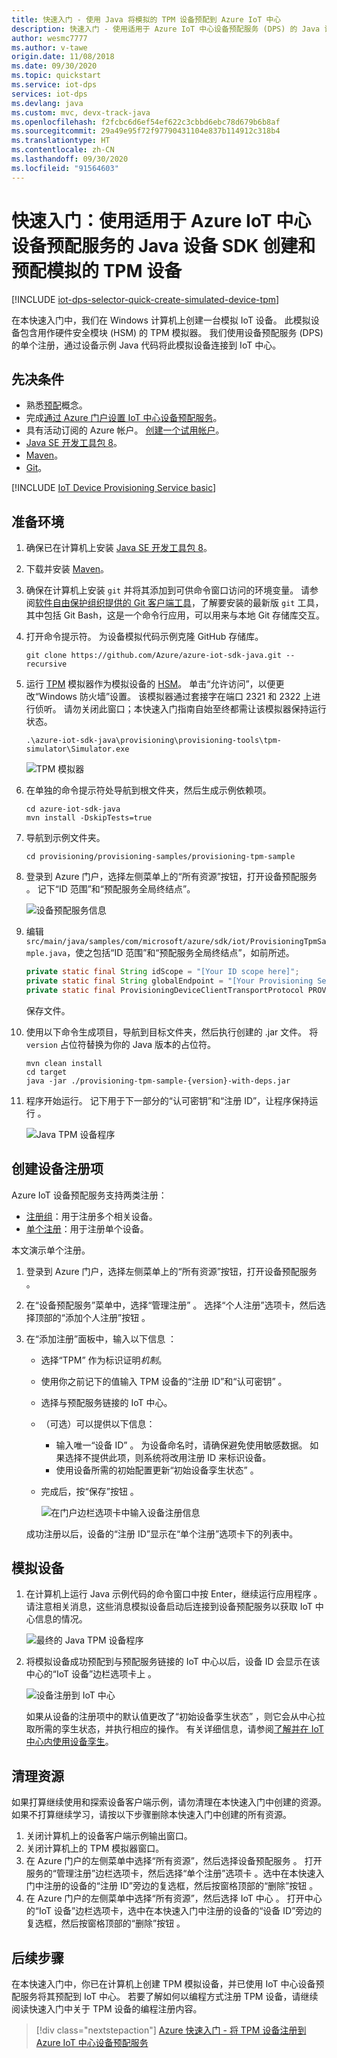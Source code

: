 ```yaml
---
title: 快速入门 - 使用 Java 将模拟的 TPM 设备预配到 Azure IoT 中心
description: 快速入门 - 使用适用于 Azure IoT 中心设备预配服务 (DPS) 的 Java 设备 SDK 创建和预配模拟的 TPM 设备。 本快速入门使用单独注册。
author: wesmc7777
ms.author: v-tawe
origin.date: 11/08/2018
ms.date: 09/30/2020
ms.topic: quickstart
ms.service: iot-dps
services: iot-dps
ms.devlang: java
ms.custom: mvc, devx-track-java
ms.openlocfilehash: f2fcbc6d6ef54ef622c3cbbd6ebc78d679b6b8af
ms.sourcegitcommit: 29a49e95f72f97790431104e837b114912c318b4
ms.translationtype: HT
ms.contentlocale: zh-CN
ms.lasthandoff: 09/30/2020
ms.locfileid: "91564603"
---
```

# <a name="quickstart-create-and-provision-a-simulated-tpm-device-using-java-device-sdk-for-azure-iot-hub-device-provisioning-service"></a>快速入门：使用适用于 Azure IoT 中心设备预配服务的 Java 设备 SDK 创建和预配模拟的 TPM 设备

[!INCLUDE [iot-dps-selector-quick-create-simulated-device-tpm](../../includes/iot-dps-selector-quick-create-simulated-device-tpm.md)]

在本快速入门中，我们在 Windows 计算机上创建一台模拟 IoT 设备。 此模拟设备包含用作硬件安全模块 (HSM) 的 TPM 模拟器。 我们使用设备预配服务 (DPS) 的单个注册，通过设备示例 Java 代码将此模拟设备连接到 IoT 中心。

## <a name="prerequisites"></a>先决条件

- 熟悉[预配](about-iot-dps.md#provisioning-process)概念。
- 完成[通过 Azure 门户设置 IoT 中心设备预配服务](./quick-setup-auto-provision.md)。
- 具有活动订阅的 Azure 帐户。 [创建一个试用帐户](https://wd.azure.cn/pricing/1rmb-trial/)。
- [Java SE 开发工具包 8](https://aka.ms/azure-jdks)。
- [Maven](https://maven.apache.org/install.html)。
- [Git](https://git-scm.com/download/)。

[!INCLUDE [IoT Device Provisioning Service basic](../../includes/iot-dps-basic.md)]

## <a name="prepare-the-environment"></a>准备环境 

1. 确保已在计算机上安装 [Java SE 开发工具包 8](https://docs.microsoft.com/java/azure/jdk/?view=azure-java-stable)。

1. 下载并安装 [Maven](https://maven.apache.org/install.html)。

1. 确保在计算机上安装 `git` 并将其添加到可供命令窗口访问的环境变量。 请参阅[软件自由保护组织提供的 Git 客户端工具](https://git-scm.com/download/)，了解要安装的最新版 `git` 工具，其中包括  Git Bash，这是一个命令行应用，可以用来与本地 Git 存储库交互。 

1. 打开命令提示符。 为设备模拟代码示例克隆 GitHub 存储库。
    
    ```cmd/sh
    git clone https://github.com/Azure/azure-iot-sdk-java.git --recursive
    ```

1. 运行 [TPM](https://docs.microsoft.com/windows/device-security/tpm/trusted-platform-module-overview) 模拟器作为模拟设备的 [HSM](https://azure.microsoft.com/blog/azure-iot-supports-new-security-hardware-to-strengthen-iot-security/)。 单击“允许访问”，以便更改“Windows 防火墙”设置。   该模拟器通过套接字在端口 2321 和 2322 上进行侦听。 请勿关闭此窗口；本快速入门指南自始至终都需让该模拟器保持运行状态。 

    ```cmd/sh
    .\azure-iot-sdk-java\provisioning\provisioning-tools\tpm-simulator\Simulator.exe
    ```

    ![TPM 模拟器](./media/java-quick-create-simulated-device/simulator.png)

1. 在单独的命令提示符处导航到根文件夹，然后生成示例依赖项。

    ```cmd/sh
    cd azure-iot-sdk-java
    mvn install -DskipTests=true
    ```

1. 导航到示例文件夹。

    ```cmd/sh
    cd provisioning/provisioning-samples/provisioning-tpm-sample
    ```

1. 登录到 Azure 门户，选择左侧菜单上的“所有资源”按钮，打开设备预配服务  。 记下“ID 范围”和“预配服务全局终结点”。  

    ![设备预配服务信息](./media/java-quick-create-simulated-device/extract-dps-endpoints.png)

1. 编辑 `src/main/java/samples/com/microsoft/azure/sdk/iot/ProvisioningTpmSample.java`，使之包括“ID 范围”和“预配服务全局终结点”，如前所述。    

    ```java
    private static final String idScope = "[Your ID scope here]";
    private static final String globalEndpoint = "[Your Provisioning Service Global Endpoint here]";
    private static final ProvisioningDeviceClientTransportProtocol PROVISIONING_DEVICE_CLIENT_TRANSPORT_PROTOCOL = ProvisioningDeviceClientTransportProtocol.HTTPS;
    ```
    保存文件。

1. 使用以下命令生成项目，导航到目标文件夹，然后执行创建的 .jar 文件。 将 `version` 占位符替换为你的 Java 版本的占位符。

    ```cmd/sh
    mvn clean install
    cd target
    java -jar ./provisioning-tpm-sample-{version}-with-deps.jar
    ```

1. 程序开始运行。 记下用于下一部分的“认可密钥”和“注册 ID”，让程序保持运行   。

    ![Java TPM 设备程序](./media/java-quick-create-simulated-device/program.png)
    

## <a name="create-a-device-enrollment-entry"></a>创建设备注册项

Azure IoT 设备预配服务支持两类注册：

- [注册组](concepts-service.md#enrollment-group)：用于注册多个相关设备。
- [单个注册](concepts-service.md#individual-enrollment)：用于注册单个设备。

本文演示单个注册。

1. 登录到 Azure 门户，选择左侧菜单上的“所有资源”按钮，打开设备预配服务  。

1. 在“设备预配服务”菜单中，选择“管理注册”  。 选择“个人注册”选项卡，然后选择顶部的“添加个人注册”按钮   。 

1. 在“添加注册”面板中，输入以下信息  ：
   - 选择“TPM”  作为标识证明*机制*。
   - 使用你之前记下的值输入 TPM 设备的“注册 ID”和“认可密钥”   。
   - 选择与预配服务链接的 IoT 中心。
   - （可选）可以提供以下信息：
       - 输入唯一“设备 ID”  。 为设备命名时，请确保避免使用敏感数据。 如果选择不提供此项，则系统将改用注册 ID 来标识设备。
       - 使用设备所需的初始配置更新“初始设备孪生状态”  。
   - 完成后，按“保存”按钮  。 

     ![在门户边栏选项卡中输入设备注册信息](./media/java-quick-create-simulated-device/enterdevice-enrollment.png)  

   成功注册以后，设备的“注册 ID”显示在“单个注册”选项卡下的列表中。   


## <a name="simulate-the-device"></a>模拟设备

1. 在计算机上运行 Java 示例代码的命令窗口中按 Enter，继续运行应用程序  。 请注意相关消息，这些消息模拟设备启动后连接到设备预配服务以获取 IoT 中心信息的情况。  

    ![最终的 Java TPM 设备程序](./media/java-quick-create-simulated-device/program-final.png)

1. 将模拟设备成功预配到与预配服务链接的 IoT 中心以后，设备 ID 会显示在该中心的“IoT 设备”边栏选项卡上  。

    ![设备注册到 IoT 中心](./media/java-quick-create-simulated-device/hubregistration.png) 

    如果从设备的注册项中的默认值更改了“初始设备孪生状态”  ，则它会从中心拉取所需的孪生状态，并执行相应的操作。 有关详细信息，请参阅[了解并在 IoT 中心内使用设备孪生](../iot-hub/iot-hub-devguide-device-twins.md)。


## <a name="clean-up-resources"></a>清理资源

如果打算继续使用和探索设备客户端示例，请勿清理在本快速入门中创建的资源。 如果不打算继续学习，请按以下步骤删除本快速入门中创建的所有资源。

1. 关闭计算机上的设备客户端示例输出窗口。
1. 关闭计算机上的 TPM 模拟器窗口。
1. 在 Azure 门户的左侧菜单中选择“所有资源”，然后选择设备预配服务  。 打开服务的“管理注册”边栏选项卡，然后选择“单个注册”选项卡   。选中在本快速入门中注册的设备的“注册 ID”旁边的复选框，然后按窗格顶部的“删除”按钮   。 
1. 在 Azure 门户的左侧菜单中选择“所有资源”，然后选择 IoT 中心  。 打开中心的“IoT 设备”边栏选项卡，选中在本快速入门中注册的设备的“设备 ID”旁边的复选框，然后按窗格顶部的“删除”按钮    。

## <a name="next-steps"></a>后续步骤

在本快速入门中，你已在计算机上创建 TPM 模拟设备，并已使用 IoT 中心设备预配服务将其预配到 IoT 中心。 若要了解如何以编程方式注册 TPM 设备，请继续阅读快速入门中关于 TPM 设备的编程注册内容。 

> [!div class="nextstepaction"]
> [Azure 快速入门 - 将 TPM 设备注册到 Azure IoT 中心设备预配服务](quick-enroll-device-tpm-java.md)
